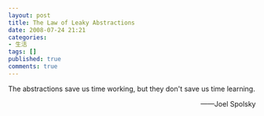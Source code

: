 ```yaml
---
layout: post
title: The Law of Leaky Abstractions
date: 2008-07-24 21:21
categories:
- 生活
tags: []
published: true
comments: true
---
```

<p><p>The abstractions save us time working, but they don't save us time learning.</p>
<p align="right">&nbsp;&nbsp;&nbsp;&nbsp;&nbsp;&nbsp;&nbsp;&nbsp;&nbsp;&nbsp;——Joel Spolsky</p></p>
